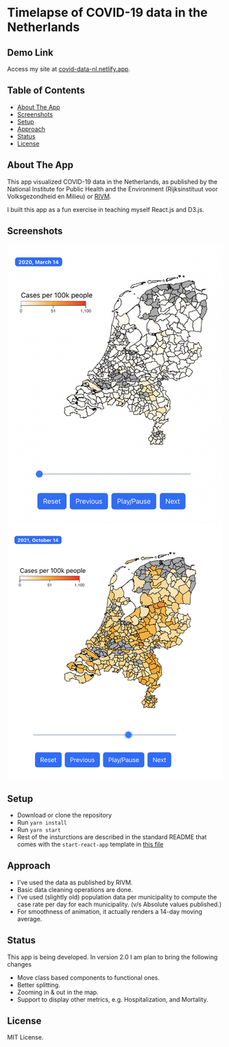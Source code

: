 # Timelapse of COVID-19 data in the Netherlands

## Demo Link

Access my site at [covid-data-nl.netlify.app](https://covid-data-nl.netlify.app/).

## Table of Contents

- [About The App](#about-the-app)
- [Screenshots](#screenshots)
- [Setup](#setup)
- [Approach](#approach)
- [Status](#status)
- [License](#license)

## About The App

This app visualized COVID-19 data in the Netherlands, as published by the National Institute for Public Health and the Environment (Rijksinstituut voor Volksgezondheid en Milieu) or [RIVM](https://www.rivm.nl/).

I built this app as a fun exercise in teaching myself React.js and D3.js.

## Screenshots

![alt text](public/Screenshot_1.png "Screenshot 1")
![alt text](public/Screenshot_2.png "Screenshot 2")

## Setup

- Download or clone the repository
- Run `yarn install`
- Run `yarn start`
- Rest of the insturctions are described in the standard README that comes with the `start-react-app` template in [this file](README.old.md)

## Approach

- I've used the data as published by RIVM.
- Basic data cleaning operations are done.
- I've used (slightly old) population data per municipality to compute the case rate per day for each municipality. (v/s Absolute values published.)
- For smoothness of animation, it actually renders a 14-day moving average.

## Status

This app is being developed. In version 2.0 I am plan to bring the following changes

- Move class based components to functional ones.
- Better splitting.
- Zooming in & out in the map.
- Support to display other metrics, e.g. Hospitalization, and Mortality.

## License

MIT License.
